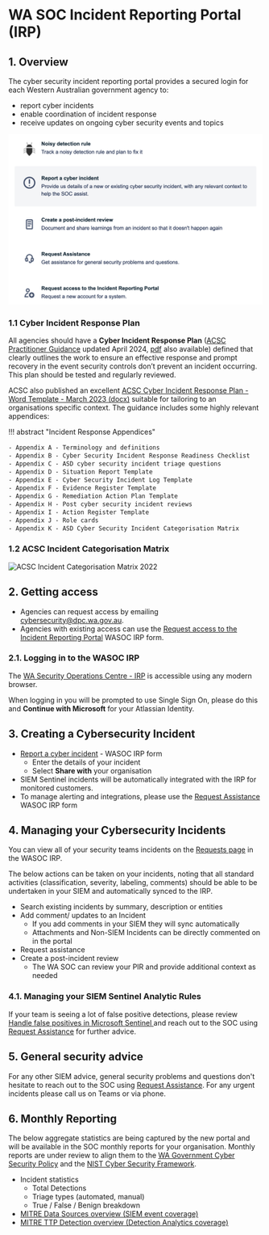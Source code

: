 # WA SOC Incident Reporting Portal (IRP)

## 1. Overview

The cyber security incident reporting portal provides a secured login for each Western Australian government agency to:

- report cyber incidents
- enable coordination of incident response
- receive updates on ongoing cyber security events and topics

<img width="700" alt="Portal Overview" src="../../images/portal-overview.png">

### 1.1 Cyber Incident Response Plan

All agencies should have a **Cyber Incident Response Plan** ([ACSC Practitioner Guidance](https://www.cyber.gov.au/resources-business-and-government/governance-and-user-education/incident-response/cyber-security-incident-response-planning-practitioner-guidance) updated April 2024, [pdf](https://www.cyber.gov.au/sites/default/files/2024-04/PROTECT%20-%20Cyber%20Security%20Incident%20Response%20Planning%20-%20Practitioner%20Guidance%20%28April%202024%29.pdf) also available) defined that clearly outlines the work to ensure an effective response and prompt recovery in the event security controls don’t prevent an incident occurring. This plan should be tested and regularly reviewed.

ACSC also published an excellent [ACSC Cyber Incident Response Plan - Word Template - March 2023 (docx)](https://www.cyber.gov.au/sites/default/files/2023-03/ACSC-Cyber-Incident-Response-Plan-Template.docx) suitable for tailoring to an organisations specific context. The guidance includes some highly relevant appendices:

!!! abstract "Incident Response Appendices"

    - Appendix A - Terminology and definitions
    - Appendix B - Cyber Security Incident Response Readiness Checklist
    - Appendix C - ASD cyber security incident triage questions
    - Appendix D - Situation Report Template
    - Appendix E - Cyber Security Incident Log Template
    - Appendix F - Evidence Register Template
    - Appendix G - Remediation Action Plan Template
    - Appendix H - Post cyber security incident reviews
    - Appendix I - Action Register Template
    - Appendix J - Role cards
    - Appendix K - ASD Cyber Security Incident Categorisation Matrix

### 1.2 ACSC Incident Categorisation Matrix

<img width="700" alt="ACSC Incident Categorisation Matrix 2022" src="https://www.cyber.gov.au/sites/default/files/2024-04/Cyber%20Security%20Incident%20Response%20Planning%20Image%204.png">

## 2. Getting access

- Agencies can request access by emailing [cybersecurity@dpc.wa.gov.au](mailto:cybersecurity@dpc.wa.gov.au).
- Agencies with existing access can use the [Request access to the Incident Reporting Portal](https://wasoc.atlassian.net/servicedesk/customer/portal/2/group/1/create/103) WASOC IRP form.

### 2.1. Logging in to the WASOC IRP

The [WA Security Operations Centre - IRP](https://wasoc.atlassian.net/servicedesk/customer/portals "https://wasoc.atlassian.net/servicedesk/customer/portals") is accessible using any modern browser.

When logging in you will be prompted to use Single Sign On, please do this and **Continue with Microsoft** for your Atlassian Identity.

## 3. Creating a Cybersecurity Incident

- [Report a cyber incident](https://wasoc.atlassian.net/servicedesk/customer/portal/2/group/1/create/19) - WASOC IRP form
    - Enter the details of your incident
    - Select **Share with** your organisation
- SIEM Sentinel incidents will be automatically integrated with the IRP for monitored customers.
- To manage alerting and integrations, please use the [Request Assistance](https://wasoc.atlassian.net/servicedesk/customer/portal/2/group/1/create/1) WASOC IRP form

## 4. Managing your Cybersecurity Incidents

You can view all of your security teams incidents on the [Requests page](https://wasoc.atlassian.net/servicedesk/customer/user/requests?page=1&reporter=all) in the WASOC IRP.

The below actions can be taken on your incidents, noting that all standard activities (classification, severity, labeling, comments) should be able to be undertaken in your SIEM and automatically synced to the IRP.

- Search existing incidents by summary, description or entities
- Add comment/ updates to an Incident
    - If you add comments in your SIEM they will sync automatically
    - Attachments and Non-SIEM Incidents can be directly commented on in the portal
- Request assistance
- Create a post-incident review
    - The WA SOC can review your PIR and provide additional context as needed

### 4.1. Managing your SIEM Sentinel Analytic Rules

If your team is seeing a lot of false positive detections, please review [Handle false positives in Microsoft Sentinel
](https://docs.microsoft.com/en-us/azure/sentinel/false-positives) and reach out to the SOC using [Request Assistance](https://wasoc.atlassian.net/servicedesk/customer/portal/2/group/1/create/1) for further advice.

## 5. General security advice

For any other SIEM advice, general security problems and questions don't hesitate to reach out to the SOC using [Request Assistance](https://wasoc.atlassian.net/servicedesk/customer/portal/2/group/1/create/1). For any urgent incidents please call us on Teams or via phone.

## 6. Monthly Reporting

The below aggregate statistics are being captured by the new portal and will be available in the SOC monthly reports for your organisation. Monthly reports are under review to align them to the [WA Government Cyber Security Policy](https://www.wa.gov.au/government/publications/wa-government-cyber-security-policy) and the [NIST Cyber Security Framework](https://www.nist.gov/cyberframework).

- Incident statistics
    - Total Detections
    - Triage types (automated, manual)
    - True / False / Benign breakdown
- [MITRE Data Sources overview (SIEM event coverage)](../baselines/data-sources.md)
- [MITRE TTP Detection overview (Detection Analytics coverage)](https://attack.mitre.org/matrices/enterprise/)

